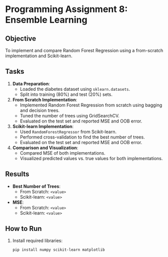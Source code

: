 # Programming Assignment 8: Ensemble Learning

## Objective
To implement and compare Random Forest Regression using a from-scratch implementation and Scikit-learn.

## Tasks
1. **Data Preparation**:
   - Loaded the diabetes dataset using `sklearn.datasets`.
   - Split into training (80%) and test (20%) sets.
2. **From Scratch Implementation**:
   - Implemented Random Forest Regression from scratch using bagging and decision trees.
   - Tuned the number of trees using GridSearchCV.
   - Evaluated on the test set and reported MSE and OOB error.
3. **Scikit-learn Implementation**:
   - Used `RandomForestRegressor` from Scikit-learn.
   - Performed cross-validation to find the best number of trees.
   - Evaluated on the test set and reported MSE and OOB error.
4. **Comparison and Visualization**:
   - Compared MSE of both implementations.
   - Visualized predicted values vs. true values for both implementations.

## Results
- **Best Number of Trees**:
  - From Scratch: `<value>`
  - Scikit-learn: `<value>`
- **MSE**:
  - From Scratch: `<value>`
  - Scikit-learn: `<value>`

## How to Run
1. Install required libraries:
   ```bash
   pip install numpy scikit-learn matplotlib
